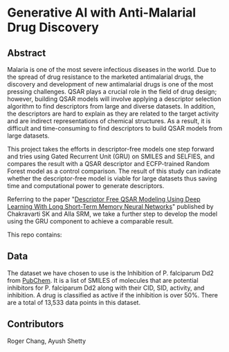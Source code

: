 # Generative AI with Anti-Malarial Drug Discovery
## Abstract
Malaria is one of the most severe infectious diseases in the world. Due to the spread of drug resistance to the marketed antimalarial drugs, the discovery and development of new antimalarial drugs is one of the most pressing challenges. QSAR plays a crucial role in the field of drug design; however, building QSAR models will involve applying a descriptor selection algorithm to find descriptors from large and diverse datasets. In addition, the descriptors are hard to explain as they are related to the target activity and are indirect representations of chemical structures. As a result, it is difficult and time-consuming to find descriptors to build QSAR models from large datasets. 

This project takes the efforts in descriptor-free models one step forward and tries using Gated Recurrent Unit (GRU) on SMILES and SELFIES, and compares the result with a QSAR descriptor and ECFP-trained Random Forest model as a control comparison. The result of this study can indicate whether the descriptor-free model is viable for large datasets thus saving time and computational power to generate descriptors.

Referring to the paper "[Descriptor Free QSAR Modeling Using Deep Learning With Long Short-Term Memory Neural Networks](https://www.frontiersin.org/articles/10.3389/frai.2019.00017/full)" published by Chakravarti SK and Alla SRM, we take a further step to develop the model using the GRU component to achieve a comparable result.

This repo contains:



## Data
The dataset we have chosen to use is the Inhibition of P. falciparum Dd2 from [PubChem](https://pubchem.ncbi.nlm.nih.gov/bioassay/2302). It is a list of SMILES of molecules that are potential inhibitors for P. falciparum Dd2 along with their CID, SID, activity, and inhibition. A drug is classified as active if the inhibition is over 50%. There are a total of 13,533 data points in this dataset.

## Contributors
Roger Chang, Ayush Shetty
